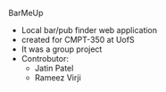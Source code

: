 BarMeUp

- Local bar/pub finder web application
- created for CMPT-350 at UofS
- It was a group project
- Controbutor:
	* Jatin Patel
	* Rameez Virji
